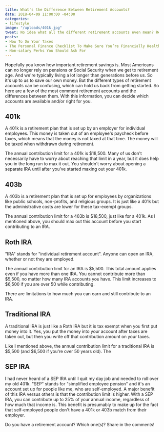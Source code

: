 ```yaml
---
title: What's the Difference Between Retirement Accounts?
date: 2018-04-09 11:00:00 -04:00
categories:
- lifestyle
image: "/uploads/401k.jpg"
tweet: No idea what all the different retirement accounts even mean? Read more here.
posts:
- How To Do Your Taxes
- The Personal Finance Checklist To Make Sure You’re Financially Healthy
- Non-salary Perks You Should Ask For
---
```


Hopefully you know how important retirement savings is. Most Americans can no longer rely on pensions or Social Security when we get to retirement age. And we're typically living a lot longer than generations before us. So it's up to us to save our own money. But the different types of retirement accounts can be confusing, which can hold us back from getting started. So here are a few of the most comment retirement accounts and the differences between them. With this information, you can decide which accounts are available and/or right for you.

## 401k

A 401k is a retirement plan that is set up by an employer for individual employees. This money is taken out of an employee's paycheck before taxes, which means that the money is not taxed at that time. The money will be taxed when withdrawn during retirement. 

The annual contribution limit for a 401k is $18,500. Many of us don't necessarily have to worry about reaching that limit in a year, but it does help you in the long run to max it out. You shouldn't worry about opening a separate IRA until after you've started maxing out your 401k.

## 403b

A 403b is a retirement plan that is set up for employees by organizations like public schools, non-profits, and religious groups. It is just like a 401k but the administrative costs are lower for these tax-exempt groups. 

The annual contribution limit for a 403b is $18,500, just like for a 401k. As I mentioned above, you should max out this account before you start contributing to an IRA. 

## Roth IRA

"IRA" stands for "individual retirement account". Anyone can open an IRA, whether or not they are employed. 

The annual contribution limit for an IRA is $5,500. This total amount applies even if you have more than one IRA. You cannot contribute more than $5,500, no matter how many IRA accounts you have. This limit increases to $6,500 if you are over 50 while contributing.

There are limitations to how much you can earn and still contribute to an IRA. 

## Traditional IRA

A traditional IRA is just like a Roth IRA but it is tax exempt when you first put money into it. Yes, you put the money into your account after taxes are taken out, but then you write off that contribution amount on your taxes. 

Like I mentioned above, the annual contribution limit for a traditional IRA is $5,500 (and $6,500 if you're over 50 years old). The 

## SEP IRA

I had never heard of a SEP IRA until I quit my day job and needed to roll over my old 401k. "SEP" stands for "simplified employee pension" and it's an account set up for people like me, who are self-employed. A major benefit of this IRA versus others is that the contribution limit is higher. With a SEP IRA, you can contribute up to 25% of your annual income, regardless of how much that income is. This benefit is presumably to make up for the fact that self-employed people don't have a 401k or 403b match from their employer. 

Do you have a retirement account? Which one(s)? Share in the comments!